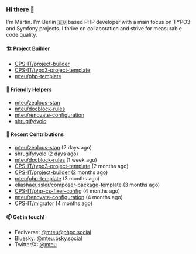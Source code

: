 ### Hi there 👋

I'm Martin. I'm Berlin 🇪🇺 based PHP developer with a main focus on TYPO3 and Symfony projects. I thrive on
collaboration and strive for measurable code quality.

#### 🏗️ Project Builder

- [CPS-IT/project-builder](https://github.com/CPS-IT/project-builder)
- [CPS-IT/typo3-project-template](https://github.com/CPS-IT/typo3-project-template)
- [mteu/php-template](https://github.com/mteu/php-template)

#### 🚜 Friendly Helpers

- [mteu/zealous-stan](https://github.com/mteu/zealous-stan)
- [mteu/docblock-rules](https://github.com/mteu/docblock-rules)
- [mteu/renovate-configuration](https://github.com/mteu/renovate-configuration)
- [shrugify/yolo](https://github.com/shrugify/yolo)

#### 👷 Recent Contributions


- [mteu/zealous-stan](https://github.com/mteu/zealous-stan) (2 days ago)
- [shrugify/yolo](https://github.com/shrugify/yolo) (2 days ago)
- [mteu/docblock-rules](https://github.com/mteu/docblock-rules) (1 week ago)
- [CPS-IT/typo3-project-template](https://github.com/CPS-IT/typo3-project-template) (2 months ago)
- [CPS-IT/project-builder](https://github.com/CPS-IT/project-builder) (2 months ago)
- [mteu/php-template](https://github.com/mteu/php-template) (3 months ago)
- [eliashaeussler/composer-package-template](https://github.com/eliashaeussler/composer-package-template) (3 months ago)
- [CPS-IT/php-cs-fixer-config](https://github.com/CPS-IT/php-cs-fixer-config) (4 months ago)
- [mteu/renovate-configuration](https://github.com/mteu/renovate-configuration) (4 months ago)
- [CPS-IT/migrator](https://github.com/CPS-IT/migrator) (4 months ago)

#### 📫 Get in touch!

- Fediverse: [@mteu@phpc.social](https://phpc.social/@mteu)
- Bluesky: [@mteu.bsky.social](https://bsky.app/profile/mteu.bsky.social)
- Twitter/X: [@mteu](https://x.com/mteu)
